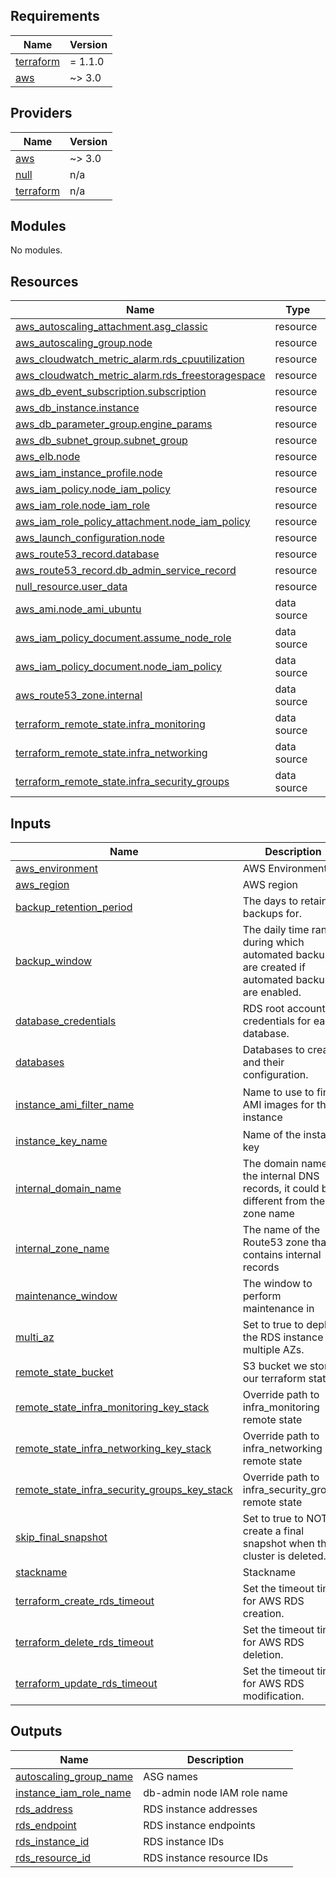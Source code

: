 ## Requirements

| Name | Version |
|------|---------|
| <a name="requirement_terraform"></a> [terraform](#requirement\_terraform) | = 1.1.0 |
| <a name="requirement_aws"></a> [aws](#requirement\_aws) | ~> 3.0 |

## Providers

| Name | Version |
|------|---------|
| <a name="provider_aws"></a> [aws](#provider\_aws) | ~> 3.0 |
| <a name="provider_null"></a> [null](#provider\_null) | n/a |
| <a name="provider_terraform"></a> [terraform](#provider\_terraform) | n/a |

## Modules

No modules.

## Resources

| Name | Type |
|------|------|
| [aws_autoscaling_attachment.asg_classic](https://registry.terraform.io/providers/hashicorp/aws/latest/docs/resources/autoscaling_attachment) | resource |
| [aws_autoscaling_group.node](https://registry.terraform.io/providers/hashicorp/aws/latest/docs/resources/autoscaling_group) | resource |
| [aws_cloudwatch_metric_alarm.rds_cpuutilization](https://registry.terraform.io/providers/hashicorp/aws/latest/docs/resources/cloudwatch_metric_alarm) | resource |
| [aws_cloudwatch_metric_alarm.rds_freestoragespace](https://registry.terraform.io/providers/hashicorp/aws/latest/docs/resources/cloudwatch_metric_alarm) | resource |
| [aws_db_event_subscription.subscription](https://registry.terraform.io/providers/hashicorp/aws/latest/docs/resources/db_event_subscription) | resource |
| [aws_db_instance.instance](https://registry.terraform.io/providers/hashicorp/aws/latest/docs/resources/db_instance) | resource |
| [aws_db_parameter_group.engine_params](https://registry.terraform.io/providers/hashicorp/aws/latest/docs/resources/db_parameter_group) | resource |
| [aws_db_subnet_group.subnet_group](https://registry.terraform.io/providers/hashicorp/aws/latest/docs/resources/db_subnet_group) | resource |
| [aws_elb.node](https://registry.terraform.io/providers/hashicorp/aws/latest/docs/resources/elb) | resource |
| [aws_iam_instance_profile.node](https://registry.terraform.io/providers/hashicorp/aws/latest/docs/resources/iam_instance_profile) | resource |
| [aws_iam_policy.node_iam_policy](https://registry.terraform.io/providers/hashicorp/aws/latest/docs/resources/iam_policy) | resource |
| [aws_iam_role.node_iam_role](https://registry.terraform.io/providers/hashicorp/aws/latest/docs/resources/iam_role) | resource |
| [aws_iam_role_policy_attachment.node_iam_policy](https://registry.terraform.io/providers/hashicorp/aws/latest/docs/resources/iam_role_policy_attachment) | resource |
| [aws_launch_configuration.node](https://registry.terraform.io/providers/hashicorp/aws/latest/docs/resources/launch_configuration) | resource |
| [aws_route53_record.database](https://registry.terraform.io/providers/hashicorp/aws/latest/docs/resources/route53_record) | resource |
| [aws_route53_record.db_admin_service_record](https://registry.terraform.io/providers/hashicorp/aws/latest/docs/resources/route53_record) | resource |
| [null_resource.user_data](https://registry.terraform.io/providers/hashicorp/null/latest/docs/resources/resource) | resource |
| [aws_ami.node_ami_ubuntu](https://registry.terraform.io/providers/hashicorp/aws/latest/docs/data-sources/ami) | data source |
| [aws_iam_policy_document.assume_node_role](https://registry.terraform.io/providers/hashicorp/aws/latest/docs/data-sources/iam_policy_document) | data source |
| [aws_iam_policy_document.node_iam_policy](https://registry.terraform.io/providers/hashicorp/aws/latest/docs/data-sources/iam_policy_document) | data source |
| [aws_route53_zone.internal](https://registry.terraform.io/providers/hashicorp/aws/latest/docs/data-sources/route53_zone) | data source |
| [terraform_remote_state.infra_monitoring](https://registry.terraform.io/providers/hashicorp/terraform/latest/docs/data-sources/remote_state) | data source |
| [terraform_remote_state.infra_networking](https://registry.terraform.io/providers/hashicorp/terraform/latest/docs/data-sources/remote_state) | data source |
| [terraform_remote_state.infra_security_groups](https://registry.terraform.io/providers/hashicorp/terraform/latest/docs/data-sources/remote_state) | data source |

## Inputs

| Name | Description | Type | Default | Required |
|------|-------------|------|---------|:--------:|
| <a name="input_aws_environment"></a> [aws\_environment](#input\_aws\_environment) | AWS Environment | `string` | n/a | yes |
| <a name="input_aws_region"></a> [aws\_region](#input\_aws\_region) | AWS region | `string` | `"eu-west-1"` | no |
| <a name="input_backup_retention_period"></a> [backup\_retention\_period](#input\_backup\_retention\_period) | The days to retain backups for. | `string` | `"7"` | no |
| <a name="input_backup_window"></a> [backup\_window](#input\_backup\_window) | The daily time range during which automated backups are created if automated backups are enabled. | `string` | `"01:00-03:00"` | no |
| <a name="input_database_credentials"></a> [database\_credentials](#input\_database\_credentials) | RDS root account credentials for each database. | `map(any)` | n/a | yes |
| <a name="input_databases"></a> [databases](#input\_databases) | Databases to create and their configuration. | `map(any)` | n/a | yes |
| <a name="input_instance_ami_filter_name"></a> [instance\_ami\_filter\_name](#input\_instance\_ami\_filter\_name) | Name to use to find AMI images for the instance | `string` | `"ubuntu/images/hvm-ssd/ubuntu-trusty-14.04-amd64-server-*"` | no |
| <a name="input_instance_key_name"></a> [instance\_key\_name](#input\_instance\_key\_name) | Name of the instance key | `string` | `"govuk-infra"` | no |
| <a name="input_internal_domain_name"></a> [internal\_domain\_name](#input\_internal\_domain\_name) | The domain name of the internal DNS records, it could be different from the zone name | `string` | n/a | yes |
| <a name="input_internal_zone_name"></a> [internal\_zone\_name](#input\_internal\_zone\_name) | The name of the Route53 zone that contains internal records | `string` | n/a | yes |
| <a name="input_maintenance_window"></a> [maintenance\_window](#input\_maintenance\_window) | The window to perform maintenance in | `string` | `"Mon:04:00-Mon:06:00"` | no |
| <a name="input_multi_az"></a> [multi\_az](#input\_multi\_az) | Set to true to deploy the RDS instance in multiple AZs. | `bool` | `false` | no |
| <a name="input_remote_state_bucket"></a> [remote\_state\_bucket](#input\_remote\_state\_bucket) | S3 bucket we store our terraform state in | `string` | n/a | yes |
| <a name="input_remote_state_infra_monitoring_key_stack"></a> [remote\_state\_infra\_monitoring\_key\_stack](#input\_remote\_state\_infra\_monitoring\_key\_stack) | Override path to infra\_monitoring remote state | `string` | `""` | no |
| <a name="input_remote_state_infra_networking_key_stack"></a> [remote\_state\_infra\_networking\_key\_stack](#input\_remote\_state\_infra\_networking\_key\_stack) | Override path to infra\_networking remote state | `string` | `""` | no |
| <a name="input_remote_state_infra_security_groups_key_stack"></a> [remote\_state\_infra\_security\_groups\_key\_stack](#input\_remote\_state\_infra\_security\_groups\_key\_stack) | Override path to infra\_security\_groups remote state | `string` | `""` | no |
| <a name="input_skip_final_snapshot"></a> [skip\_final\_snapshot](#input\_skip\_final\_snapshot) | Set to true to NOT create a final snapshot when the cluster is deleted. | `bool` | `false` | no |
| <a name="input_stackname"></a> [stackname](#input\_stackname) | Stackname | `string` | `"blue"` | no |
| <a name="input_terraform_create_rds_timeout"></a> [terraform\_create\_rds\_timeout](#input\_terraform\_create\_rds\_timeout) | Set the timeout time for AWS RDS creation. | `string` | `"2h"` | no |
| <a name="input_terraform_delete_rds_timeout"></a> [terraform\_delete\_rds\_timeout](#input\_terraform\_delete\_rds\_timeout) | Set the timeout time for AWS RDS deletion. | `string` | `"2h"` | no |
| <a name="input_terraform_update_rds_timeout"></a> [terraform\_update\_rds\_timeout](#input\_terraform\_update\_rds\_timeout) | Set the timeout time for AWS RDS modification. | `string` | `"2h"` | no |

## Outputs

| Name | Description |
|------|-------------|
| <a name="output_autoscaling_group_name"></a> [autoscaling\_group\_name](#output\_autoscaling\_group\_name) | ASG names |
| <a name="output_instance_iam_role_name"></a> [instance\_iam\_role\_name](#output\_instance\_iam\_role\_name) | db-admin node IAM role name |
| <a name="output_rds_address"></a> [rds\_address](#output\_rds\_address) | RDS instance addresses |
| <a name="output_rds_endpoint"></a> [rds\_endpoint](#output\_rds\_endpoint) | RDS instance endpoints |
| <a name="output_rds_instance_id"></a> [rds\_instance\_id](#output\_rds\_instance\_id) | RDS instance IDs |
| <a name="output_rds_resource_id"></a> [rds\_resource\_id](#output\_rds\_resource\_id) | RDS instance resource IDs |
